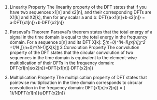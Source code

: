 1. Linearity Property
The linearity property of the DFT states that if you have two sequences x1[n] and x2[n], and their corresponding DFTs are X1[k] and X2[k], then for any scalar a and b:
    DFT{a⋅x1[n]+b⋅x2[n]} = a⋅DFT{x1[n]}+b⋅DFT{x2[n]}

2. Parseval's Theorem
Parseval's theorem states that the total energy of a signal in the time domain is equal to the total energy in the frequency domain. For a sequence x[n] and its DFT X[k]:
     ∑_(n=0)^(N-1)〖x[n]〗^2 =1/N ∑_(n=0)^(N-1)〖X[k]〗
3.Convolution Property
The convolution property of the DFT states that the circular convolution of two sequences in the time domain is equivalent to the element-wise multiplication of their DFTs in the frequency domain:
     DFT{x1[n]⊛x2[n]}=DFT{x1[n]}⋅DFT{x2[n]}
4. Multiplication Property
The multiplication property of DFT states that pointwise multiplication in the time domain corresponds to circular convolution in the frequency domain:
   DFT{x1[n]⋅x2[n]} = ( 1)/NDFT{x1[n]}⊛DFT{x2[n]}
